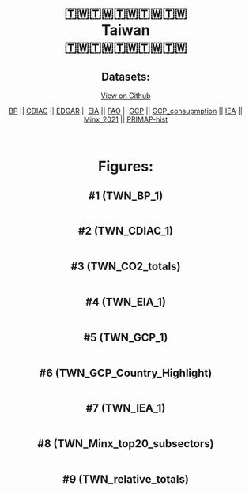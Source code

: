 
<center>
<h1 align="center">
🇹🇼🇹🇼🇹🇼🇹🇼🇹🇼
<br>
Taiwan
<br>
🇹🇼🇹🇼🇹🇼🇹🇼🇹🇼
</h1>
<h2>Datasets:</h2>
<p><a href="https://github.com/dquintani/GreenhouseData/tree/master/country_data/TWN_Taiwan/data">View on Github</a>
<br></p><p><a href="data/TWN_BP.csv">BP</a> || <a href="data/TWN_CDIAC.csv">CDIAC</a> || <a href="data/TWN_EDGAR.csv">EDGAR</a> || <a href="data/TWN_EIA.csv">EIA</a> || <a href="data/TWN_FAO.csv">FAO</a> || <a href="data/TWN_GCP.csv">GCP</a> || <a href="data/TWN_GCP_consupmption.csv">GCP_consupmption</a> || <a href="data/TWN_IEA.csv">IEA</a> || <a href="data/TWN_Minx_2021.csv">Minx_2021</a> || <a href="data/TWN_PRIMAP-hist.csv">PRIMAP-hist</a></p><p><br></p>
<h1>Figures:</h1><h2>#1 (TWN_BP_1)</h2>
<p><img alt="" src="figures/TWN_BP_1.png" /></p><h2>#2 (TWN_CDIAC_1)</h2>
<p><img alt="" src="figures/TWN_CDIAC_1.png" /></p><h2>#3 (TWN_CO2_totals)</h2>
<p><img alt="" src="figures/TWN_CO2_totals.png" /></p><h2>#4 (TWN_EIA_1)</h2>
<p><img alt="" src="figures/TWN_EIA_1.png" /></p><h2>#5 (TWN_GCP_1)</h2>
<p><img alt="" src="figures/TWN_GCP_1.png" /></p><h2>#6 (TWN_GCP_Country_Highlight)</h2>
<p><img alt="" src="figures/TWN_GCP_Country_Highlight.png" /></p><h2>#7 (TWN_IEA_1)</h2>
<p><img alt="" src="figures/TWN_IEA_1.png" /></p><h2>#8 (TWN_Minx_top20_subsectors)</h2>
<p><img alt="" src="figures/TWN_Minx_top20_subsectors.png" /></p><h2>#9 (TWN_relative_totals)</h2>
<p><img alt="" src="figures/TWN_relative_totals.png" /></p>